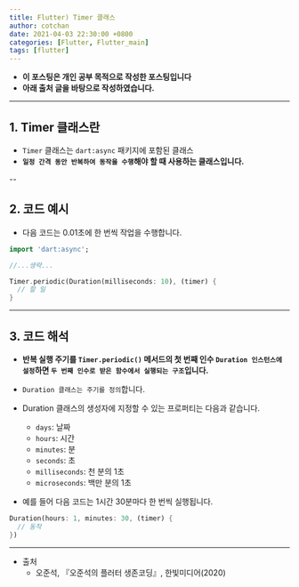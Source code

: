 ```yaml
---
title: Flutter) Timer 클래스
author: cotchan
date: 2021-04-03 22:30:00 +0800
categories: [Flutter, Flutter_main]
tags: [flutter]   
---
```


+ **이 포스팅은 개인 공부 목적으로 작성한 포스팅입니다**
+ **아래 출처 글을 바탕으로 작성하였습니다.**

---

## 1. Timer 클래스란

+ `Timer` 클래스는 `dart:async` 패키지에 포함된 클래스
+ **`일정 간격 동안 반복하여 동작을 수행`해야 할 때 사용하는 클래스입니다.**

--

## 2. 코드 예시

+ 다음 코드는 0.01초에 한 번씩 작업을 수행합니다.

```dart
import 'dart:async';

//...생략...

Timer.periodic(Duration(milliseconds: 10), (timer) {
  // 할 일
}
```

---

## 3. 코드 해석

+ **반복 실행 주기를 `Timer.periodic()` 메서드의 첫 번째 인수 `Duration 인스턴스에 설정`하면 `두 번째 인수로 받은 함수에서 실행되는 구조`입니다.**
+ `Duration 클래스는 주기를 정의`합니다. 
+ Duration 클래스의 생성자에 지정할 수 있는 프로퍼티는 다음과 같습니다.
    - `days`: 날짜
    - `hours`: 시간
    - `minutes`: 분
    - `seconds`: 초
    - `milliseconds`: 천 분의 1초
    - `microseconds`: 백만 분의 1초


+ 예를 들어 다음 코드는 1시간 30분마다 한 번씩 실행됩니다.

```dart
Duration(hours: 1, minutes: 30, (timer) {
  // 동작
})
```

---

+ 출처
  + 오준석, 『오준석의 플러터 생존코딩』, 한빛미디어(2020)
